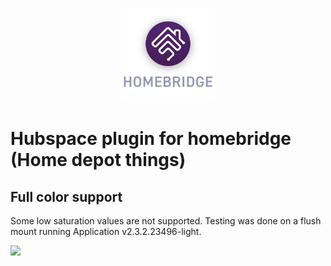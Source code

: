 
<p align="center">

<img src="https://github.com/homebridge/branding/raw/master/logos/homebridge-wordmark-logo-vertical.png" width="150">

</p>


# Hubspace plugin for homebridge (Home depot things)

## Full color support
<p>Some low saturation values are not supported. Testing was done on a flush mount running Application v2.3.2.23496-light.</p>
<img src="https://user-images.githubusercontent.com/45981228/224185357-0045f350-4a9c-4e54-bb45-675d15b4add4.png" width="500">